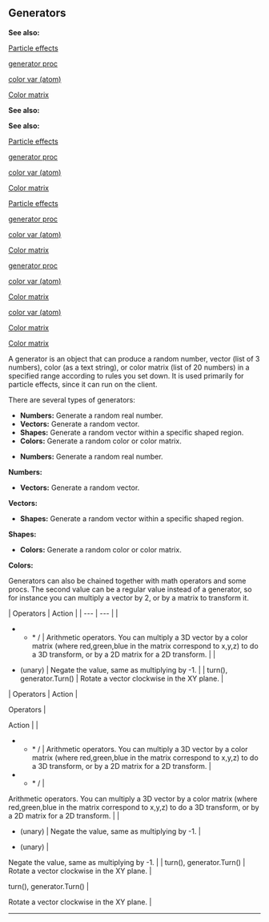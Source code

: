 

 Generators
------------




**See also:** 


[Particle effects](#/{notes}/particles) 

[generator proc](#/proc/generator) 

[color var (atom)](#/atom/var/color) 

[Color matrix](#/{notes}/color-matrix) 






**See also:** 

**See also:**

[Particle effects](#/{notes}/particles) 

[generator proc](#/proc/generator) 

[color var (atom)](#/atom/var/color) 

[Color matrix](#/{notes}/color-matrix) 




[Particle effects](#/{notes}/particles)

[generator proc](#/proc/generator) 

[color var (atom)](#/atom/var/color) 

[Color matrix](#/{notes}/color-matrix) 



[generator proc](#/proc/generator)

[color var (atom)](#/atom/var/color) 

[Color matrix](#/{notes}/color-matrix) 


[color var (atom)](#/atom/var/color)

[Color matrix](#/{notes}/color-matrix) 

[Color matrix](#/{notes}/color-matrix)

 A generator is an object that can produce a random number, vector (list of 3 numbers), color (as a text string), or color matrix (list of 20 numbers) in a specified range according to rules you set down. It is used primarily for particle effects, since it can run on the client.




 There are several types of generators:



* **Numbers:** 
 Generate a random real number.
* **Vectors:** 
 Generate a random vector.
* **Shapes:** 
 Generate a random vector within a specific shaped region.
* **Colors:** 
 Generate a random color or color matrix.


- **Numbers:** 
 Generate a random real number.

**Numbers:**
- **Vectors:** 
 Generate a random vector.

**Vectors:**
- **Shapes:** 
 Generate a random vector within a specific shaped region.

**Shapes:**
- **Colors:** 
 Generate a random color or color matrix.

**Colors:**

 Generators can also be chained together with math operators and some procs. The second value can be a regular value instead of a generator, so for instance you can multiply a vector by 2, or by a matrix to transform it.





| 
 Operators
  | 
 Action
  |
| --- | --- |
| 
 + - \* /
  | 
 Arithmetic operators. You can multiply a 3D vector by a color matrix (where red,green,blue in the matrix correspond to x,y,z) to do a 3D transform, or by a 2D matrix for a 2D transform.
  |
| 
 - (unary)
  | 
 Negate the value, same as multiplying by -1.
  |
| 
 turn(), generator.Turn()
  | 
 Rotate a vector clockwise in the XY plane.
  |


| 
 Operators
  | 
 Action
  |

 
 Operators
 |
 
 Action
 |
| 
 + - \* /
  | 
 Arithmetic operators. You can multiply a 3D vector by a color matrix (where red,green,blue in the matrix correspond to x,y,z) to do a 3D transform, or by a 2D matrix for a 2D transform.
  |

 
 + - \* /
 |
 
 Arithmetic operators. You can multiply a 3D vector by a color matrix (where red,green,blue in the matrix correspond to x,y,z) to do a 3D transform, or by a 2D matrix for a 2D transform.
 |
| 
 - (unary)
  | 
 Negate the value, same as multiplying by -1.
  |

 
 - (unary)
 |
 
 Negate the value, same as multiplying by -1.
 |
| 
 turn(), generator.Turn()
  | 
 Rotate a vector clockwise in the XY plane.
  |

 
 turn(), generator.Turn()
 |
 
 Rotate a vector clockwise in the XY plane.
 |


---


